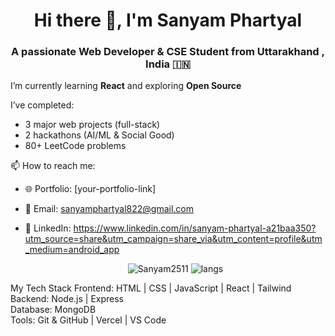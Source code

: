 <h1 align="center">Hi there 👋, I'm Sanyam Phartyal</h1>
<h3 align="center">A passionate Web Developer & CSE Student from Uttarakhand , India 🇮🇳</h3>

I’m currently learning **React** and exploring **Open Source**

I’ve completed:
- 3 major web projects (full-stack)
- 2 hackathons (AI/ML & Social Good)
- 80+ LeetCode problems

📫 How to reach me:
- 🌐 Portfolio: [your-portfolio-link]
- 📧 Email: sanyamphartyal822@gmail.com
- 💼 LinkedIn: https://www.linkedin.com/in/sanyam-phartyal-a21baa350?utm_source=share&utm_campaign=share_via&utm_content=profile&utm_medium=android_app

  <p align="center"> <img src="https://github-readme-stats.vercel.app/api?username=Sanyam2511&show_icons=true&theme=radical" alt="Sanyam2511" /> <img src="https://github-readme-stats.vercel.app/api/top-langs/?username=Sanyam2511&layout=compact&theme=radical" alt="langs" /> </p>

My Tech Stack
Frontend: HTML | CSS | JavaScript | React | Tailwind  
Backend: Node.js | Express  
Database: MongoDB  
Tools: Git & GitHub | Vercel | VS Code
